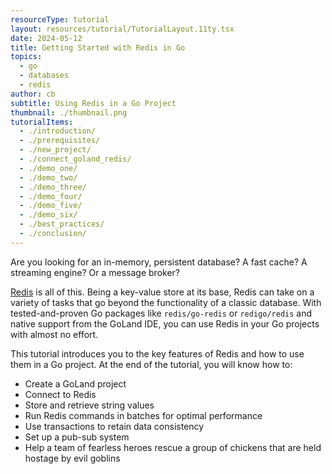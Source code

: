 ```yaml
---
resourceType: tutorial
layout: resources/tutorial/TutorialLayout.11ty.tsx
date: 2024-05-12
title: Getting Started with Redis in Go
topics:
  - go
  - databases
  - redis
author: cb
subtitle: Using Redis in a Go Project
thumbnail: ./thumbnail.png
tutorialItems:
  - ./introduction/
  - ./prerequisites/
  - ./new_project/
  - ./connect_goland_redis/
  - ./demo_one/
  - ./demo_two/
  - ./demo_three/
  - ./demo_four/
  - ./demo_five/
  - ./demo_six/
  - ./best_practices/
  - ./conclusion/
---
```


Are you looking for an in-memory, persistent database? A fast cache? A streaming engine? Or a message broker?

[Redis](https://redis.io/) is all of this. Being a key-value store at its base, Redis can take on a variety of tasks that go beyond the functionality of a classic database. With tested-and-proven Go packages like `redis/go-redis` or `redigo/redis` and native support from the GoLand IDE, you can use Redis in your Go projects with almost no effort.

This tutorial introduces you to the key features of Redis and how to use them in a Go project. At the end of the tutorial, you will know how to:

- Create a GoLand project
- Connect to Redis
- Store and retrieve string values
- Run Redis commands in batches for optimal performance
- Use transactions to retain data consistency
- Set up a pub-sub system
- Help a team of fearless heroes rescue a group of chickens that are held hostage by evil goblins
